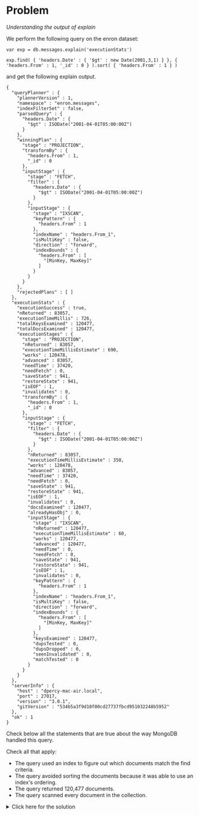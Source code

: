 # Problem
*Understanding the output of explain*

We perform the following query on the enron dataset:

    var exp = db.messages.explain('executionStats')

    exp.find( { 'headers.Date' : { '$gt' : new Date(2001,3,1) } }, { 'headers.From' : 1, '_id' : 0 } ).sort( { 'headers.From' : 1 } )

and get the following explain output.

    {
      "queryPlanner" : {
        "plannerVersion" : 1,
        "namespace" : "enron.messages",
        "indexFilterSet" : false,
        "parsedQuery" : {
          "headers.Date" : {
            "$gt" : ISODate("2001-04-01T05:00:00Z")
          }
        },
        "winningPlan" : {
          "stage" : "PROJECTION",
          "transformBy" : {
            "headers.From" : 1,
            "_id" : 0
          },
          "inputStage" : {
            "stage" : "FETCH",
            "filter" : {
              "headers.Date" : {
                "$gt" : ISODate("2001-04-01T05:00:00Z")
              }
            },
            "inputStage" : {
              "stage" : "IXSCAN",
              "keyPattern" : {
                "headers.From" : 1
              },
              "indexName" : "headers.From_1",
              "isMultiKey" : false,
              "direction" : "forward",
              "indexBounds" : {
                "headers.From" : [
                  "[MinKey, MaxKey]"
                ]
              }
            }
          }
        },
        "rejectedPlans" : [ ]
      },
      "executionStats" : {
        "executionSuccess" : true,
        "nReturned" : 83057,
        "executionTimeMillis" : 726,
        "totalKeysExamined" : 120477,
        "totalDocsExamined" : 120477,
        "executionStages" : {
          "stage" : "PROJECTION",
          "nReturned" : 83057,
          "executionTimeMillisEstimate" : 690,
          "works" : 120478,
          "advanced" : 83057,
          "needTime" : 37420,
          "needFetch" : 0,
          "saveState" : 941,
          "restoreState" : 941,
          "isEOF" : 1,
          "invalidates" : 0,
          "transformBy" : {
            "headers.From" : 1,
            "_id" : 0
          },
          "inputStage" : {
            "stage" : "FETCH",
            "filter" : {
              "headers.Date" : {
                "$gt" : ISODate("2001-04-01T05:00:00Z")
              }
            },
            "nReturned" : 83057,
            "executionTimeMillisEstimate" : 350,
            "works" : 120478,
            "advanced" : 83057,
            "needTime" : 37420,
            "needFetch" : 0,
            "saveState" : 941,
            "restoreState" : 941,
            "isEOF" : 1,
            "invalidates" : 0,
            "docsExamined" : 120477,
            "alreadyHasObj" : 0,
            "inputStage" : {
              "stage" : "IXSCAN",
              "nReturned" : 120477,
              "executionTimeMillisEstimate" : 60,
              "works" : 120477,
              "advanced" : 120477,
              "needTime" : 0,
              "needFetch" : 0,
              "saveState" : 941,
              "restoreState" : 941,
              "isEOF" : 1,
              "invalidates" : 0,
              "keyPattern" : {
                "headers.From" : 1
              },
              "indexName" : "headers.From_1",
              "isMultiKey" : false,
              "direction" : "forward",
              "indexBounds" : {
                "headers.From" : [
                  "[MinKey, MaxKey]"
                ]
              },
              "keysExamined" : 120477,
              "dupsTested" : 0,
              "dupsDropped" : 0,
              "seenInvalidated" : 0,
              "matchTested" : 0
            }
          }
        }
      },
      "serverInfo" : {
        "host" : "dpercy-mac-air.local",
        "port" : 27017,
        "version" : "3.0.1",
        "gitVersion" : "534b5a3f9d10f00cd27737fbcd951032248b5952"
      },
      "ok" : 1
    }

Check below all the statements that are true about the way MongoDB handled this query.

Check all that apply:
 - The query used an index to figure out which documents match the find criteria.
 - The query avoided sorting the documents because it was able to use an index's ordering.
 - The query returned 120,477 documents.
 - The query scanned every document in the collection.

<details>
  <summary>Click here for the solution</summary>
  - The query avoided sorting the documents because it was able to use an index's ordering.
  - The query scanned every document in the collection.
</details>